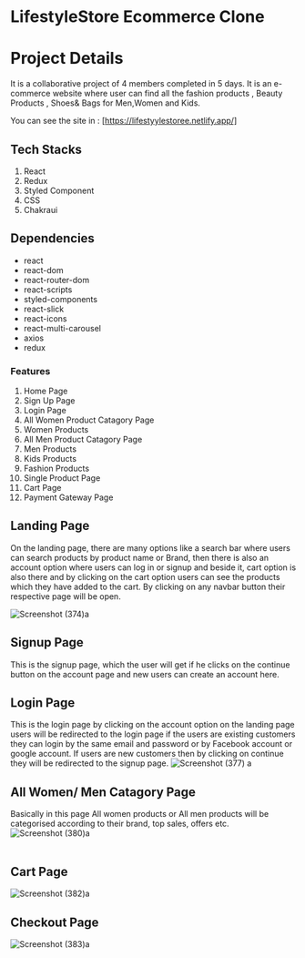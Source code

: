 # LifestyleStore Ecommerce Clone

# Project Details 
It is a collaborative project of 4 members completed in 5 days. It is an e-commerce website where user can find all the fashion products , Beauty Products , Shoes& Bags for Men,Women and Kids.

You can see the site in : [https://lifestyylestoree.netlify.app/]


## Tech Stacks

1. React
2. Redux
3. Styled Component
3. CSS
4. Chakraui

## Dependencies
- react
- react-dom
- react-router-dom
- react-scripts
- styled-components
- react-slick
- react-icons
- react-multi-carousel
- axios
- redux


### Features

1. Home Page 
2. Sign Up Page
3. Login Page
4. All Women Product Catagory Page
5. Women Products
6. All Men Product Catagory Page
7. Men Products
8. Kids Products
9. Fashion Products
10. Single Product Page
9. Cart Page
10. Payment Gateway Page


## Landing Page
On the landing page, there are many options like a search bar where users can search products by product name or Brand, then there is also an account option where users can log in or signup and beside it, cart option is also there and by clicking on the cart option users can see the products which they have added to the cart. By clicking on any navbar button their respective page will be open.

![Screenshot (374)a](https://user-images.githubusercontent.com/101388724/208612181-421e098b-587b-4a62-be70-dc42a476dc18.png)

## Signup Page
This is the signup page, which the user will get if he clicks on the continue button on the account page and new users can create an account here.

## Login Page
This is the login page by clicking on the account option on the landing page users will be redirected to the login page if the users are existing customers they can login by the same email and password or by Facebook account or google account. If users are new customers then by clicking on continue they will be redirected to the signup page.
![Screenshot (377) a](https://user-images.githubusercontent.com/101388724/208612333-86a82f3f-a8bc-4f40-b9dc-7596553a627e.png)


## All Women/ Men Catagory Page
Basically in this page All women products or All men products will be categorised according to their brand, top sales, offers etc.
![Screenshot (380)a](https://user-images.githubusercontent.com/101388724/208612536-63023de9-19e9-48b9-b4ee-6bf9a931acc9.png)</br></br>


## Cart Page
![Screenshot (382)a](https://user-images.githubusercontent.com/101388724/208612654-17956d17-681b-4eb6-bf99-3df46b2a1bd2.png)

## Checkout Page
![Screenshot (383)a](https://user-images.githubusercontent.com/101388724/208612863-e67d45ee-9514-43d9-924c-98e44e452e65.png)


